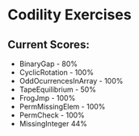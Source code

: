 # Codility Exercises

## Current Scores:
- BinaryGap - 80%
- CyclicRotation - 100%
- OddOcurrencesInArray - 100%
- TapeEquilibrium - 50%
- FrogJmp - 100%
- PermMissingElem - 100%
- PermCheck - 100%
- MissingInteger 44%

